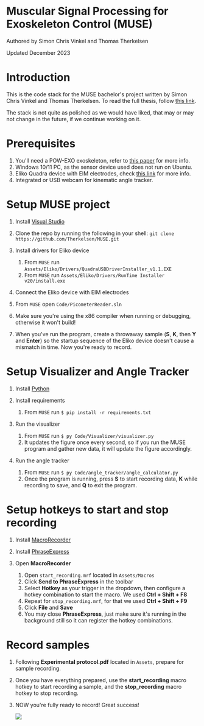 # Muscular Signal Processing for Exoskeleton Control (MUSE)

Authored by Simon Chris Vinkel and Thomas Therkelsen

Updated December 2023

# Introduction

This is the code stack for the MUSE bachelor's project written by Simon Chris Vinkel and Thomas Therkelsen. To read the full thesis, follow [this link](https://github.com/Therkelsen/MUSE/blob/main/Assets/MUSE___Bachelor_project.pdf).

The stack is not quite as polished as we would have liked, that may or may not change in the future, if we continue working on it.

# Prerequisites

1. You'll need a POW-EXO exoskeleton, refer to [this paper](https://github.com/Therkelsen/MUSE/blob/main/Assets/Learning-Based_Multifunctional_Elbow_Exoskeleton_Control.pdf) for more info.
2. Windows 10/11 PC, as the sensor device used does not run on Ubuntu.
3. Eliko Quadra device with EIM electrodes, check [this link](https://eliko.tech/quadra-impedance-spectroscopy/) for more info.
4. Integrated or USB webcam for kinematic angle tracker.

# Setup MUSE project

1. Install [Visual Studio](https://visualstudio.microsoft.com/thank-you-downloading-visual-studio/?sku=Community&channel=Release&version=VS2022&source=VSLandingPage&cid=2414&workload=dotnetwebcloud&flight=FlipMacCodeCF;35d&installerFlight=FlipMacCodeCF;35d&passive=false#dotnet)
2. Clone the repo by running the following in your shell: `git clone https://github.com/Therkelsen/MUSE.git`
3. Install drivers for Eliko device

   1. From `MUSE` run `Assets/Eliko/Drivers/QuadraUSBDriverInstaller_v1.1.EXE`
   2. From `MUSE` run `Assets/Eliko/Drivers/RunTime Installer v20/install.exe`

4. Connect the Eliko device with EIM electrodes
5. From `MUSE` open `Code/PicometerReader.sln`
6. Make sure you're using the x86 compiler when running or debugging, otherwise it won't build!
7. When you've run the program, create a throwaway sample (**S**, **K**, then **Y** and **Enter**) so the startup sequence of the Eliko device doesn't cause a mismatch in time. Now you're ready to record.

# Setup Visualizer and Angle Tracker

1. Install [Python](https://www.python.org/downloads/)
2. Install requirements

   1. From `MUSE` run `$ pip install -r requirements.txt`

3. Run the visualizer

   1. From `MUSE` run `$ py Code/Visualizer/visualizer.py`
   2. It updates the figure once every second, so if you run the MUSE program and gather new data, it will update the figure accordingly.

4. Run the angle tracker

   1. From `MUSE` run `$ py Code/angle_tracker/angle_calculator.py`
   2. Once the program is running, press **S** to start recording data, **K** while recording to save, and **Q** to exit the program.

# Setup hotkeys to start and stop recording

1. Install [MacroRecorder](https://www.macrorecorder.com/download/)
2. Install [PhraseExpress](https://www.phraseexpress.com/download/)
3. Open **MacroRecorder**
   
   1. Open `start_recording.mrf` located in `Assets/Macros`
   2. Click **Send to PhraseExpress** in the toolbar
   3. Select **Hotkey** as your trigger in the dropdown, then configure a hotkey combination to start the macro. We used **Ctrl + Shift + F8**
   4. Repeat for `stop_recording.mrf`, for that we used **Ctrl + Shift + F9**
   5. Click **File** and **Save**
   6. You may close **PhraseExpress**, just make sure it's running in the background still so it can register the hotkey combinations.

# Record samples

1. Following **Experimental protocol.pdf** located in `Assets`, prepare for sample recording.
2. Once you have everything prepared, use the **start_recording** macro hotkey to start recording a sample, and the **stop_recording** macro hotkey to stop recording.
3. NOW you're fully ready to record! Great success!

   ![](https://th.bing.com/th/id/R.96690b2065c29c6e848b69e15c94d0a0?rik=PbCJ86cV%2bS4Gow&riu=http%3a%2f%2fdailyurbanista.com%2fwp-content%2fuploads%2f2016%2f02%2fgreat-success-gif.gif&ehk=QL3L4jXfujCmot5FczjvzdLFwJmBX%2bFG5v2lYJJPkLE%3d&risl=&pid=ImgRaw&r=0)